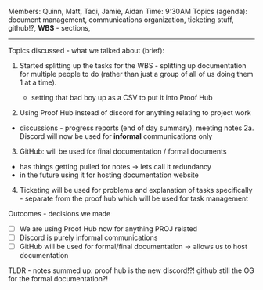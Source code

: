 Members: Quinn, Matt, Taqi, Jamie, Aidan
Time: 9:30AM
Topics (agenda): document management, communications organization, ticketing stuff, github!?, **WBS** - sections, 

---
Topics discussed - what we talked about (brief):

1. Started splitting up the tasks for the WBS - splitting up documentation for multiple people to do (rather than just a group of all of us doing them 1 at a time).
	- setting that bad boy up as a CSV to put it into Proof Hub

2. Using Proof Hub instead of discord for anything relating to project work
- discussions - progress reports (end of day summary), meeting notes
	2a. Discord will now be used for **informal** communications only

3. GitHub: will be used for final documentation / formal documents
- has things getting pulled for notes -> lets call it redundancy
- in the future using it for hosting documentation website

4. Ticketing will be used for problems and explanation of tasks specifically - separate from the proof hub which will be used for task management  

Outcomes - decisions we made
- [ ] We are using Proof Hub now for anything PROJ related
- [ ] Discord is purely informal communications
- [ ] GitHub will be used for formal/final documentation -> allows us to host documentation
  
TLDR - notes summed up:
proof hub is the new discord!?!
github still the OG for the formal documentation?!